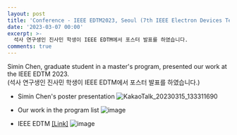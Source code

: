```yaml
---
layout: post
title: 'Conference - IEEE EDTM2023, Seoul (7th IEEE Electron Devices Technology and Manufacturing Conference 2023)'
date: '2023-03-07 00:00'
excerpt: >-
  석사 연구생인 진사민 학생이 IEEE EDTM에서 포스터 발표를 하였습니다. 
comments: true
---
```


Simin Chen, graduate student in a master's program, presented our work at the IEEE EDTM 2023.  
(석사 연구생인 진사민 학생이 IEEE EDTM에서 포스터 발표를 하였습니다.)

- Simin Chen's poster presentation 
![KakaoTalk_20230315_133311690](https://user-images.githubusercontent.com/80964488/225207874-c45d701e-d377-481d-a1a6-c4f1fac10df6.jpg)


- Our work in the program list
![image](https://user-images.githubusercontent.com/80964488/225207300-178adff4-cae2-4d79-8244-07c5db9100da.png)


- IEEE EDTM [[Link]](https://ewh.ieee.org/conf/edtm/2023/index.html)
![image](https://user-images.githubusercontent.com/80964488/225207647-b63d871d-bbd1-4128-89b3-bd4b4c56ae46.png)